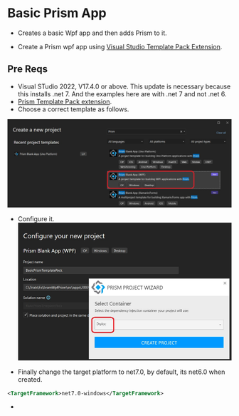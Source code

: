 # Basic Prism App
- Creates a basic Wpf app and then adds Prism to it.

- Create a Prism wpf app using [Visual Studio Template Pack Extension](https://marketplace.visualstudio.com/items?itemName=BrianLagunas.PrismTemplatePack).

## Pre Reqs
- Visual STudio 2022, V17.4.0 or above. This update is necessary because this installs .net 7. And the examples here are with .net 7 and not .net 6.
- [Prism Template Pack extension](https://marketplace.visualstudio.com/items?itemName=BrianLagunas.PrismTemplatePack).
- Choose a correct template as follows.

![Choose Prism Template](./images/20PrismAppFromTemplate30.jpg)

- Configure it.
![Choose Prism Template](./images/20PrismAppFromTemplate40.jpg)


- Finally change the target platform to net7.0, by default, its net6.0 when created.
```xml
<TargetFramework>net7.0-windows</TargetFramework>
```
- 